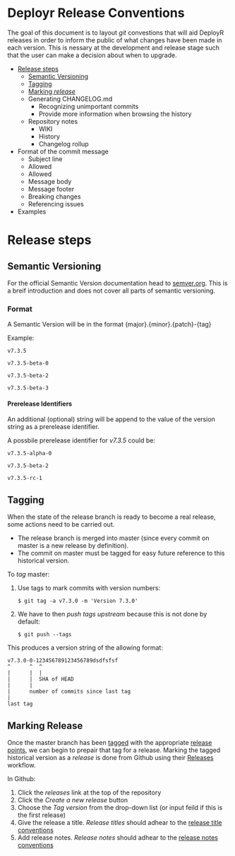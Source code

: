 Deployr Release Conventions
===========================

The goal of this document is to layout _git_ convestions that will aid DeployR releases in order to inform the public of what changes have been made in each version. This is nessary at the development and release stage such that the user can make a decision about when to upgrade. 

- [Release steps](#user-content-release-steps)
  - [Semantic Versioning](#user-content-semantic-versioning)
  - [Tagging](#user-content-tagging)
  - [Marking _release_](#user-content-marking_release)
  - Generating CHANGELOG.md
    - Recognizing unimportant commits
    - Provide more information when browsing the history
  - Repository notes
    - WIKI
    - History
    - Changelog rollup
- Format of the commit message
  - Subject line
  - Allowed <type>
  - Allowed <scope>
  - Message body
  - Message footer
  - Breaking changes
  - Referencing issues
- Examples

# Release steps

## Semantic Versioning

For the official Semantic Version documentation head to [semver.org](http://semver.org/). This is a breif introduction and does not cover all parts of semantic versioning.

### Format

A Semantic Version will be in the format {major}.{minor}.{patch}-{tag}

Example:
 
  `v7.3.5`

  `v7.3.5-beta-0`

  `v7.3.5-beta-2`

  `v7.3.5-beta-3`

#### Prerelease Identifiers

An additional (optional) string will be append to the value of the version string as a prerelease identifier.

A possbile prerelease identifier for _v7.3.5_ could be: 

  `v7.3.5-alpha-0`
  
  `v7.3.5-beta-2`

  `v7.3.5-rc-1`

## Tagging

When the state of the release branch is ready to become a real release, some actions need to be carried out. 

- The release branch is merged into master (since every commit on master is a new release by definition). 
- The commit on master must be tagged for easy future reference to this historical version. 

To _tag_ master:

1. Use tags to mark commits with version numbers:

   ```
   $ git tag -a v7.3.0 -m 'Version 7.3.0'
   ```

2. We have to then _push tags upstream_ because this is not done by default:

   ```
   $ git push --tags
   ```

This produces a version string of the allowing format: 

```
v7.3.0-0-123456789123456789dsdfsfsf
^      ^  ^
|      |  |
|      |  SHA of HEAD
|      |
|      number of commits since last tag
|
last tag
```

## Marking Release

Once the master branch has been [tagged](#tagging) with the appropriate [release points](#semantic-versioning), we can begin to prepair that tag for a release. Marking the tagged historical version as a _release_ is done from Github using their [Releases](https://github.com/blog/1547-release-your-software) workflow.

In Github:

1. Click the _releases_ link at the top of the repository
2. Click the _Create a new release_ button
3. Choose the _Tag version_ from the drop-down list (or input feild if this is the first release)
4. Give the release a title. _Release titles_ should adhear to the [release title conventions](#title-conventions)
5. Add release notes. _Release notes_ should adhear to the [release notes conventions](#notes-conventions)


